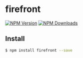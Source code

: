 # firefront

[![NPM Version][npm-image]][npm-url] [![NPM Downloads][downloads-image]][downloads-url]

[npm-image]: https://img.shields.io/npm/v/firefront.svg?style=flat
[npm-url]: https://npmjs.org/package/firefront
[downloads-image]: https://img.shields.io/npm/dm/firefront.svg?style=flat
[downloads-url]: https://npmjs.org/package/firefront

## Install
```sh
$ npm install firefront --save
```
